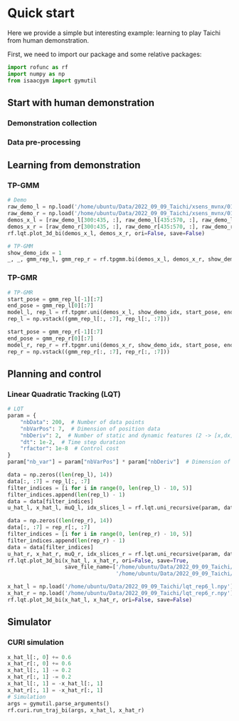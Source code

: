 # Quick start

Here we provide a simple but interesting example: learning to play Taichi from human demonstration.

First, we need to import our package and some relative packages:

```python
import rofunc as rf
import numpy as np
from isaacgym import gymutil
```

## Start with human demonstration

### Demonstration collection


### Data pre-processing 


## Learning from demonstration

### TP-GMM
```python
# Demo
raw_demo_l = np.load('/home/ubuntu/Data/2022_09_09_Taichi/xsens_mvnx/010-058/LeftHand.npy')
raw_demo_r = np.load('/home/ubuntu/Data/2022_09_09_Taichi/xsens_mvnx/010-058/RightHand.npy')
demos_x_l = [raw_demo_l[300:435, :], raw_demo_l[435:570, :], raw_demo_l[570:705, :]]
demos_x_r = [raw_demo_r[300:435, :], raw_demo_r[435:570, :], raw_demo_r[570:705, :]]
rf.lqt.plot_3d_bi(demos_x_l, demos_x_r, ori=False, save=False)

# TP-GMM
show_demo_idx = 1
_, _, gmm_rep_l, gmm_rep_r = rf.tpgmm.bi(demos_x_l, demos_x_r, show_demo_idx=show_demo_idx, plot=True)
```

### TP-GMR

```python
# TP-GMR
start_pose = gmm_rep_l[-1][:7]
end_pose = gmm_rep_l[0][:7]
model_l, rep_l = rf.tpgmr.uni(demos_x_l, show_demo_idx, start_pose, end_pose, plot=False)
rep_l = np.vstack((gmm_rep_l[:, :7], rep_l[:, :7]))

start_pose = gmm_rep_r[-1][:7]
end_pose = gmm_rep_r[0][:7]
model_r, rep_r = rf.tpgmr.uni(demos_x_r, show_demo_idx, start_pose, end_pose, plot=False)
rep_r = np.vstack((gmm_rep_r[:, :7], rep_r[:, :7]))
```

## Planning and control

### Linear Quadratic Tracking (LQT)
```python
# LQT
param = {
    "nbData": 200,  # Number of data points
    "nbVarPos": 7,  # Dimension of position data
    "nbDeriv": 2,  # Number of static and dynamic features (2 -> [x,dx])
    "dt": 1e-2,  # Time step duration
    "rfactor": 1e-8  # Control cost
}
param["nb_var"] = param["nbVarPos"] * param["nbDeriv"]  # Dimension of state vector

data = np.zeros((len(rep_l), 14))
data[:, :7] = rep_l[:, :7]
filter_indices = [i for i in range(0, len(rep_l) - 10, 5)]
filter_indices.append(len(rep_l) - 1)
data = data[filter_indices]
u_hat_l, x_hat_l, muQ_l, idx_slices_l = rf.lqt.uni_recursive(param, data, interval=2)

data = np.zeros((len(rep_r), 14))
data[:, :7] = rep_r[:, :7]
filter_indices = [i for i in range(0, len(rep_r) - 10, 5)]
filter_indices.append(len(rep_r) - 1)
data = data[filter_indices]
u_hat_r, x_hat_r, muQ_r, idx_slices_r = rf.lqt.uni_recursive(param, data, interval=2)
rf.lqt.plot_3d_bi(x_hat_l, x_hat_r, ori=False, save=True,
                  save_file_name=['/home/ubuntu/Data/2022_09_09_Taichi/lqt_rep6_l.npy',
                                  '/home/ubuntu/Data/2022_09_09_Taichi/lqt_rep6_r.npy'])

x_hat_l = np.load('/home/ubuntu/Data/2022_09_09_Taichi/lqt_rep6_l.npy')[0]
x_hat_r = np.load('/home/ubuntu/Data/2022_09_09_Taichi/lqt_rep6_r.npy')[0]
rf.lqt.plot_3d_bi(x_hat_l, x_hat_r, ori=False, save=False)
```


## Simulator

### CURI simulation

```python
x_hat_l[:, 0] += 0.6
x_hat_r[:, 0] += 0.6
x_hat_l[:, 1] -= 0.2
x_hat_r[:, 1] -= 0.2
x_hat_l[:, 1] = -x_hat_l[:, 1]
x_hat_r[:, 1] = -x_hat_r[:, 1]
# Simulation
args = gymutil.parse_arguments()
rf.curi.run_traj_bi(args, x_hat_l, x_hat_r)
```